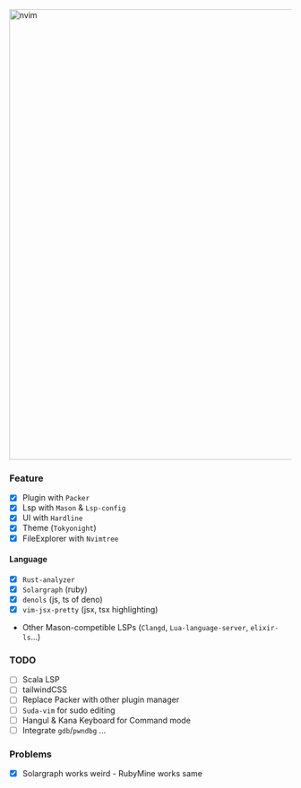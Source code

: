 
<img width="805" alt="nvim" src="https://github.com/user-attachments/assets/3e9b7e70-2be0-4595-9a4e-a3539c932429">

### Feature
- [X] Plugin with `Packer`
- [X] Lsp with `Mason` & `Lsp-config`
- [X] UI with `Hardline`
- [X] Theme (`Tokyonight`)
- [X] FileExplorer with `Nvimtree`
#### Language
- [X] `Rust-analyzer`
- [X] `Solargraph` (ruby)
- [X] `denols` (js, ts of deno)
- [X] `vim-jsx-pretty` (jsx, tsx highlighting)
- Other Mason-competible LSPs (`Clangd`, `Lua-language-server`, `elixir-ls`...)

### TODO
- [ ] Scala LSP
- [ ] tailwindCSS
- [ ] Replace Packer with other plugin manager
- [ ] `Suda-vim` for sudo editing
- [ ] Hangul & Kana Keyboard for Command mode
- [ ] Integrate `gdb`/`pwndbg` ...

### Problems
- [X] Solargraph works weird - RubyMine works same
